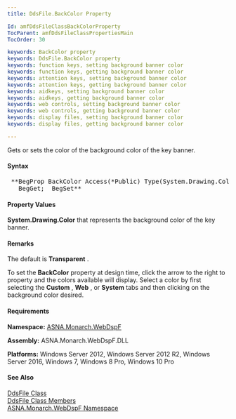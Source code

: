 ```yaml
---
title: DdsFile.BackColor Property

Id: amfDdsFileClassBackColorProperty
TocParent: amfDdsFileClassPropertiesMain
TocOrder: 30

keywords: BackColor property
keywords: DdsFile.BackColor property
keywords: function keys, setting background banner color
keywords: function keys, getting background banner color
keywords: attention keys, setting background banner color
keywords: attention keys, getting background banner color
keywords: aidkeys, setting background banner color
keywords: aidkeys, getting background banner color
keywords: web controls, setting background banner color
keywords: web controls, getting background banner color
keywords: display files, setting background banner color
keywords: display files, getting background banner color

---
```


Gets or sets the color of the background color of the key banner.

#### Syntax
<pre class="prettyprint"> **BegProp BackColor Access(*Public) Type(System.Drawing.Color)
   BegGet;  BegSet** </pre>

#### Property Values
**System.Drawing.Color** that represents the background color of the key banner.

#### Remarks
The default is **Transparent** .

To set the **BackColor** property at design time, click the arrow to the right to property and the colors available will display. Select a color by first selecting the **Custom** , **Web** , or **System** tabs and then clicking on the background color desired.

#### Requirements
**Namespace:** [ASNA.Monarch.WebDspF](amfWebDspFNamespace.html)

**Assembly:** ASNA.Monarch.WebDspF.DLL

**Platforms:** Windows Server 2012, Windows Server 2012 R2, Windows Server 2016, Windows 7, Windows 8 Pro, Windows 10 Pro

#### See Also
[DdsFile Class](amfDdsFileClass.html) <br clear="none" /> [DdsFile Class Members](amfDdsFileClassMembers.html) <br clear="none" /> [ ASNA.Monarch.WebDspF Namespace](amfWebDspFNamespace.html) 
